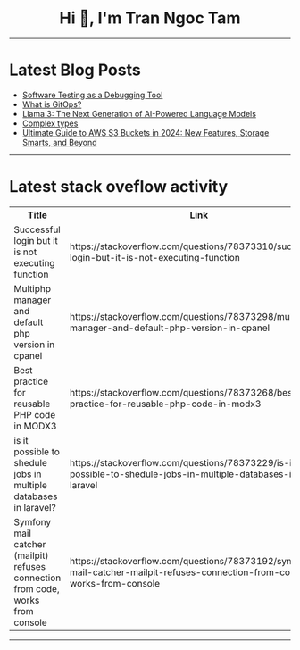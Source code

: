 <h1 align="center">Hi 👋, I'm Tran Ngoc Tam</h1>

---

# Latest Blog Posts 
<!-- BLOG-POST-LIST:START -->
- [Software Testing as a Debugging Tool](https://dev.to/codenameone/software-testing-as-a-debugging-tool-26bj)
- [What is GitOps?](https://dev.to/shasheeshpurohit/what-is-gitops-1ef0)
- [Llama 3: The Next Generation of AI-Powered Language Models](https://dev.to/gimkelum/llama-3-the-next-generation-of-ai-powered-language-models-2d92)
- [Complex types](https://dev.to/kudratswe/complex-types-1h7f)
- [Ultimate Guide to AWS S3 Buckets in 2024: New Features, Storage Smarts, and Beyond](https://dev.to/ddeveloperr/ultimate-guide-to-aws-s3-buckets-new-features-storage-smarts-and-beyond-bdh)
<!-- BLOG-POST-LIST:END -->

---

# Latest stack oveflow activity
<table>
  <tr><th>Title</th><th>Link</th></tr>
  <!-- STACKOVERFLOW:START --><tr><td>Successful login but it is not executing function</td><td>https://stackoverflow.com/questions/78373310/successful-login-but-it-is-not-executing-function</td></tr><tr><td>Multiphp manager and default php version in cpanel</td><td>https://stackoverflow.com/questions/78373298/multiphp-manager-and-default-php-version-in-cpanel</td></tr><tr><td>Best practice for reusable PHP code in MODX3</td><td>https://stackoverflow.com/questions/78373268/best-practice-for-reusable-php-code-in-modx3</td></tr><tr><td>is it possible to shedule jobs in multiple databases in laravel?</td><td>https://stackoverflow.com/questions/78373229/is-it-possible-to-shedule-jobs-in-multiple-databases-in-laravel</td></tr><tr><td>Symfony mail catcher &lpar;mailpit&rpar; refuses connection from code, works from console</td><td>https://stackoverflow.com/questions/78373192/symfony-mail-catcher-mailpit-refuses-connection-from-code-works-from-console</td></tr><!-- STACKOVERFLOW:END -->
</table>

---


